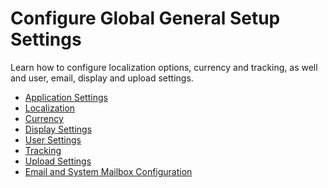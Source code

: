 <a id="configuration-guide-system-configuration-general-setup-sysconfig"></a>

# Configure Global General Setup Settings

Learn how to configure localization options, currency and tracking, as well and user, email, display and upload settings.

* [Application Settings](application.md#admin-configuration-application)
* [Localization](global-localization.md#localization-localization)
* [Currency](global-currency.md#sys-config-sysconfig-general-setup-currency)
* [Display Settings](display.md#configuration-general-setup-display-settings)
* [User Settings](user.md#admin-configuration-user-settings)
* [Tracking](tracking.md#admin-configuration-tracking-settings)
* [Upload Settings](upload.md#configuration-guide-system-configuration-general-setup-sysconfig-upload-settings)
* [Email and System Mailbox Configuration](global-email.md#user-guide-email-admin)

